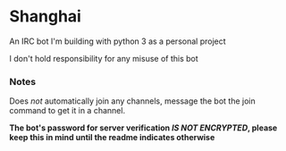 # Shanghai

An IRC bot I'm building with python 3 as a personal project

I don't hold responsibility for any misuse of this bot

### Notes

Does _not_ automatically join any channels, message the bot the join command to
get it in a channel.

**The bot's password for server verification _IS NOT ENCRYPTED_, please keep
this in mind until the readme indicates otherwise**